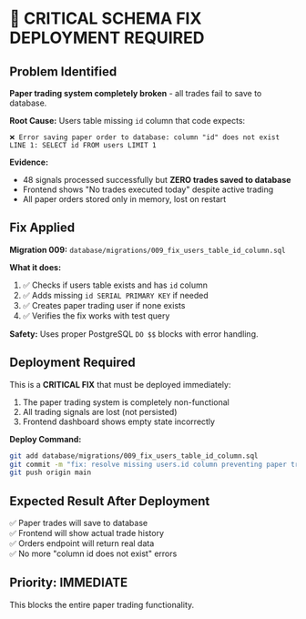 # 🚨 CRITICAL SCHEMA FIX DEPLOYMENT REQUIRED

## Problem Identified
**Paper trading system completely broken** - all trades fail to save to database.

**Root Cause:** Users table missing `id` column that code expects:
```
❌ Error saving paper order to database: column "id" does not exist
LINE 1: SELECT id FROM users LIMIT 1
```

**Evidence:** 
- 48 signals processed successfully but **ZERO trades saved to database**
- Frontend shows "No trades executed today" despite active trading
- All paper orders stored only in memory, lost on restart

## Fix Applied
**Migration 009:** `database/migrations/009_fix_users_table_id_column.sql`

**What it does:**
1. ✅ Checks if users table exists and has `id` column
2. ✅ Adds missing `id SERIAL PRIMARY KEY` if needed
3. ✅ Creates paper trading user if none exists
4. ✅ Verifies the fix works with test query

**Safety:** Uses proper PostgreSQL `DO $$` blocks with error handling.

## Deployment Required
This is a **CRITICAL FIX** that must be deployed immediately:

1. The paper trading system is completely non-functional
2. All trading signals are lost (not persisted)
3. Frontend dashboard shows empty state incorrectly

**Deploy Command:**
```bash
git add database/migrations/009_fix_users_table_id_column.sql
git commit -m "fix: resolve missing users.id column preventing paper trade persistence"
git push origin main
```

## Expected Result After Deployment
✅ Paper trades will save to database  
✅ Frontend will show actual trade history  
✅ Orders endpoint will return real data  
✅ No more "column id does not exist" errors

## Priority: IMMEDIATE
This blocks the entire paper trading functionality. 